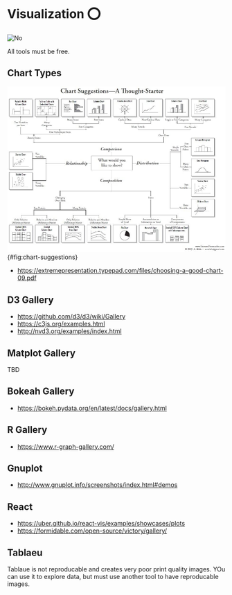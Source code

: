 # Visualization :o:

![No](images/no.png) 

All tools must be free.

## Chart Types

![Visualisation](images/which-chart-when.jpeg){#fig:chart-suggestions}

* <https://extremepresentation.typepad.com/files/choosing-a-good-chart-09.pdf>

## D3 Gallery

* <https://github.com/d3/d3/wiki/Gallery>
* <https://c3js.org/examples.html>
* <http://nvd3.org/examples/index.html>

## Matplot Gallery

TBD

## Bokeah Gallery

* <https://bokeh.pydata.org/en/latest/docs/gallery.html>

## R Gallery

* <https://www.r-graph-gallery.com/>

## Gnuplot

* <http://www.gnuplot.info/screenshots/index.html#demos>

## React

* <https://uber.github.io/react-vis/examples/showcases/plots>
* <https://formidable.com/open-source/victory/gallery/>

## Tablaeu

Tablaue is not reproducable and creates very poor print quality images. YOu can use it to explore data, but must use another tool to have reproducable images.
